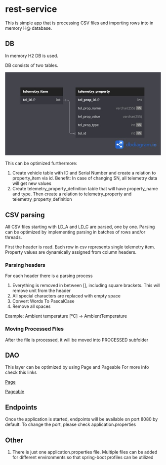 # rest-service
This is simple app that is processing CSV files and importing rows into in memory H@ database.

## DB
In memory H2 DB is used.

DB consists of two tables. 

![img.png](img.png)

This can be optimized furthermore:

1. Create vehicle table with ID and Serial Number and create a relation to property_item via id.
Benefit: In case of changing SN, all telemetry data will get new values
2. Create telemetry_property_definition table that will have property_name and type. Then create a relation to telemetry_property and telemetry_property_definition

## CSV parsing

All CSV files starting with LD_A and LD_C are parsed, one by one.
Parsing can be optimized by implementing parsing in batches of rows and/or threads.

First the header is read. Each row in csv represents single telemetry item. Property values are dynamically assigned from column headers.

### Parsing headers

For each header there is a parsing process
1. Everything is removed in between [], including square brackets. This will remove unit from the header
2. All special characters are replaced with empty space
3. Convert Words To PascalCase
4. Remove all spaces

Example:
Ambient temperature [°C] -> AmbientTemperature

### Moving Processed Files
After the file is processed, it will be moved into PROCESSED subfolder

## DAO
This layer can be optimized by using Page and Pageable
For more info check this links

[Page](https://docs.spring.io/spring-data/commons/docs/current/api/org/springframework/data/domain/Page.html)

[Pageable](https://docs.spring.io/spring-data/commons/docs/current/api/org/springframework/data/domain/Pageable.html)

## Endpoints

Once the application is started, endpoints will be available on port 8080 by default. To change the port, please check application.properties

## Other
1. There is just one application.properties file. Multiple files can be added for different environments so that spring-boot profiles can be utilized